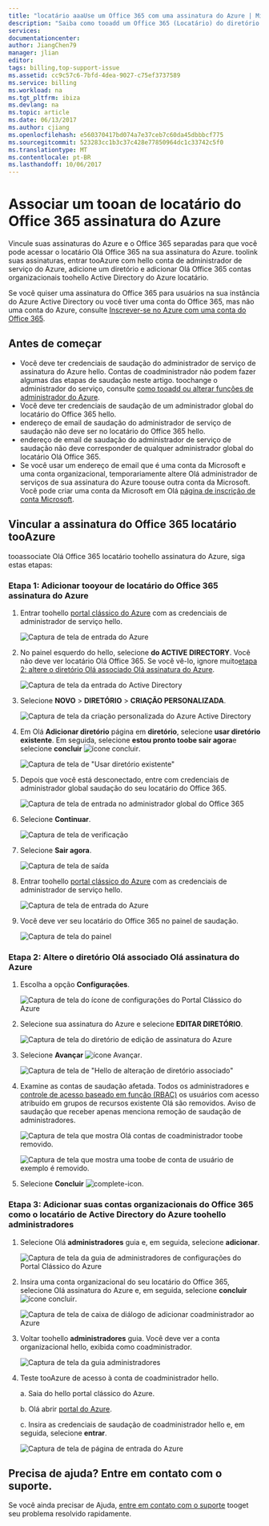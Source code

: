 ```yaml
---
title: "locatário aaaUse um Office 365 com uma assinatura do Azure | Microsoft Docs"
description: "Saiba como tooadd um Office 365 (Locatário) do diretório tooan assinatura do Azure."
services: 
documentationcenter: 
author: JiangChen79
manager: jlian
editor: 
tags: billing,top-support-issue
ms.assetid: cc9c57c6-7bfd-4dea-9027-c75ef3737589
ms.service: billing
ms.workload: na
ms.tgt_pltfrm: ibiza
ms.devlang: na
ms.topic: article
ms.date: 06/13/2017
ms.author: cjiang
ms.openlocfilehash: e560370417bd074a7e37ceb7c60da45dbbbcf775
ms.sourcegitcommit: 523283cc1b3c37c428e77850964dc1c33742c5f0
ms.translationtype: MT
ms.contentlocale: pt-BR
ms.lasthandoff: 10/06/2017
---
```

# <a name="associate-an-office-365-tenant-tooan-azure-subscription"></a>Associar um tooan de locatário do Office 365 assinatura do Azure
Vincule suas assinaturas do Azure e o Office 365 separadas para que você pode acessar o locatário Olá Office 365 na sua assinatura do Azure. toolink suas assinaturas, entrar tooAzure com hello conta de administrador de serviço do Azure, adicione um diretório e adicionar Olá Office 365 contas organizacionais toohello Active Directory do Azure locatário.

Se você quiser uma assinatura do Office 365 para usuários na sua instância do Azure Active Directory ou você tiver uma conta do Office 365, mas não uma conta do Azure, consulte [Inscrever-se no Azure com uma conta do Office 365](billing-use-existing-office-365-account-azure-subscription.md). 

## <a name="before-you-begin"></a>Antes de começar
* Você deve ter credenciais de saudação do administrador de serviço de assinatura do Azure hello. Contas de coadministrador não podem fazer algumas das etapas de saudação neste artigo. toochange o administrador do serviço, consulte [como tooadd ou alterar funções de administrador do Azure](billing-add-change-azure-subscription-administrator.md#change-service-administrator-for-a-subscription).
* Você deve ter credenciais de saudação de um administrador global do locatário do Office 365 hello.
* endereço de email de saudação do administrador de serviço de saudação não deve ser no locatário do Office 365 hello.
* endereço de email de saudação do administrador de serviço de saudação não deve corresponder de qualquer administrador global do locatário Olá Office 365.
* Se você usar um endereço de email que é uma conta da Microsoft e uma conta organizacional, temporariamente altere Olá administrador de serviços de sua assinatura do Azure toouse outra conta da Microsoft. Você pode criar uma conta da Microsoft em Olá [página de inscrição de conta Microsoft](https://signup.live.com/).

## <a name="link-office-365-tenant-tooazure-subscription"></a>Vincular a assinatura do Office 365 locatário tooAzure
tooassociate Olá Office 365 locatário toohello assinatura do Azure, siga estas etapas:

### <a name="step-1-add-office-365-tenant-tooyour-azure-subscription"></a>Etapa 1: Adicionar tooyour de locatário do Office 365 assinatura do Azure

1. Entrar toohello [portal clássico do Azure](https://manage.windowsazure.com/) com as credenciais de administrador de serviço hello.

    ![Captura de tela de entrada do Azure](./media/billing-add-office-365-tenant-to-azure-subscription/s313_azure-sign-in-service-admin.png)

2. No painel esquerdo do hello, selecione **do ACTIVE DIRECTORY**. Você não deve ver locatário Olá Office 365. Se você vê-lo, ignore muito[etapa 2: altere o diretório Olá associado Olá assinatura do Azure](#Step2).
   
   ![Captura de tela da entrada do Active Directory](./media/billing-add-office-365-tenant-to-azure-subscription/s35-classic-portal-active-directory-entry.png)

3. Selecione **NOVO** > **DIRETÓRIO** > **CRIAÇÃO PERSONALIZADA**.
   
    ![Captura de tela da criação personalizada do Azure Active Directory](./media/billing-add-office-365-tenant-to-azure-subscription/s37-aad-custom-create.png)
   
4. Em Olá **Adicionar diretório** página em **diretório**, selecione **usar diretório existente**. Em seguida, selecione **estou pronto toobe sair agora**e selecione **concluir** ![ícone concluir](./media/billing-add-office-365-tenant-to-azure-subscription/s38_complete-icon.png).
   
    ![Captura de tela de "Usar diretório existente"](./media/billing-add-office-365-tenant-to-azure-subscription/s39_add-directory-use-existing.png)
   
5. Depois que você está desconectado, entre com credenciais de administrador global saudação do seu locatário do Office 365.
   
    ![Captura de tela de entrada no administrador global do Office 365](./media/billing-add-office-365-tenant-to-azure-subscription/s310_sign-in-global-admin-office-365.png)
   
6. Selecione **Continuar**.
   
    ![Captura de tela de verificação](./media/billing-add-office-365-tenant-to-azure-subscription/s311_use-contoso-directory-azure-verify.png)
   
7. Selecione **Sair agora**.
   
    ![Captura de tela de saída](./media/billing-add-office-365-tenant-to-azure-subscription/s312_use-contoso-directory-azure-confirm-and-sign-out.png)
   
8. Entrar toohello [portal clássico do Azure](https://manage.windowsazure.com/) com as credenciais de administrador de serviço hello.
   
    ![Captura de tela de entrada do Azure](./media/billing-add-office-365-tenant-to-azure-subscription/s313_azure-sign-in-service-admin.png)
   
9. Você deve ver seu locatário do Office 365 no painel de saudação.
   
    ![Captura de tela do painel](./media/billing-add-office-365-tenant-to-azure-subscription/s314_office-365-tenant-appear-in-azure.png)

### <a name="Step2"></a>Etapa 2: Altere o diretório Olá associado Olá assinatura do Azure
   
1. Escolha a opção **Configurações**.
   
    ![Captura de tela do ícone de configurações do Portal Clássico do Azure](./media/billing-add-office-365-tenant-to-azure-subscription/s315_azure-classic-portal-settings-icon.png)
   
2. Selecione sua assinatura do Azure e selecione **EDITAR DIRETÓRIO**.

    ![Captura de tela do diretório de edição de assinatura do Azure](./media/billing-add-office-365-tenant-to-azure-subscription/s316_azure-subscription-edit-directory.png)
   
3. Selecione **Avançar** ![ícone Avançar](./media/billing-add-office-365-tenant-to-azure-subscription/s317_next-icon.png).
   
    ![Captura de tela de "Hello de alteração de diretório associado"](./media/billing-add-office-365-tenant-to-azure-subscription/s318_azure-change-associated-directory.png)
   
4. Examine as contas de saudação afetada. Todos os administradores e [controle de acesso baseado em função (RBAC)](../active-directory/role-based-access-control-configure.md) os usuários com acesso atribuído em grupos de recursos existente Olá são removidos. Aviso de saudação que receber apenas menciona remoção de saudação de administradores.
      
    ![Captura de tela que mostra Olá contas de coadministrador toobe removido.](./media/billing-add-office-365-tenant-to-azure-subscription/s322_azure-confirm-directory-mapping.png)
   
    ![Captura de tela que mostra uma toobe de conta de usuário de exemplo é removido.](./media/billing-add-office-365-tenant-to-azure-subscription/s325_assigned-users-removed-resource-groups.png)
   
5. Selecione **Concluir** ![complete-icon](./media/billing-add-office-365-tenant-to-azure-subscription/s38_complete-icon.png).

### <a name="step-3-add-your-office-365-organizational-accounts-as-co-administrators-toohello-azure-active-directory-tenant"></a>Etapa 3: Adicionar suas contas organizacionais do Office 365 como o locatário de Active Directory do Azure toohello administradores
   
1. Selecione Olá **administradores** guia e, em seguida, selecione **adicionar**.
   
    ![Captura de tela da guia de administradores de configurações do Portal Clássico do Azure](./media/billing-add-office-365-tenant-to-azure-subscription/s319_azure-classic-portal-settings-administrators.png)
   
2. Insira uma conta organizacional do seu locatário do Office 365, selecione Olá assinatura do Azure e, em seguida, selecione **concluir** ![ícone concluir](./media/billing-add-office-365-tenant-to-azure-subscription/s38_complete-icon.png).
   
    ![Captura de tela de caixa de diálogo de adicionar coadministrador ao Azure](./media/billing-add-office-365-tenant-to-azure-subscription/s320_azure-add-co-administrator.png)
   
3. Voltar toohello **administradores** guia. Você deve ver a conta organizacional hello, exibida como coadministrador.
   
    ![Captura de tela da guia administradores](./media/billing-add-office-365-tenant-to-azure-subscription/s321_azure-co-administrator-added.png)
4.  Teste tooAzure de acesso à conta de coadministrador hello.
   
    a. Saia do hello portal clássico do Azure.
   
    b. Olá abrir [portal do Azure](https://portal.azure.com/).
   
    c. Insira as credenciais de saudação de coadministrador hello e, em seguida, selecione **entrar**.
   
    ![Captura de tela de página de entrada do Azure](./media/billing-add-office-365-tenant-to-azure-subscription/s324_azure-sign-in-with-co-admin.png)

## <a name="need-help-contact-support"></a>Precisa de ajuda? Entre em contato com o suporte.
Se você ainda precisar de Ajuda, [entre em contato com o suporte](https://portal.azure.com/?#blade/Microsoft_Azure_Support/HelpAndSupportBlade) tooget seu problema resolvido rapidamente.


